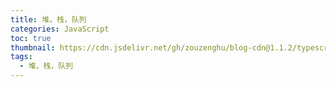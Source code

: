 ```yaml
---
title: 堆，栈，队列
categories: JavaScript
toc: true
thumbnail: https://cdn.jsdelivr.net/gh/zouzenghu/blog-cdn@1.1.2/typescript/image/foreground_bluprint.svg
tags:
  - 堆，栈，队列
---
```

